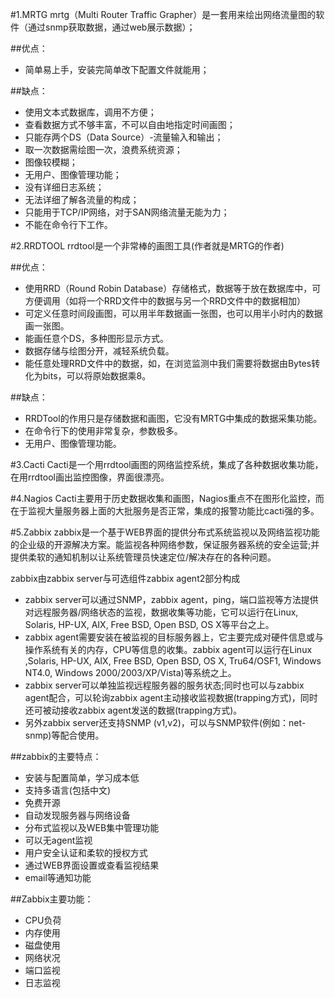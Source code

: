 #1.MRTG
mrtg（Multi Router Traffic Grapher）是一套用来绘出网络流量图的软件（通过snmp获取数据，通过web展示数据）；

##优点：
- 简单易上手，安装完简单改下配置文件就能用；

##缺点：
- 使用文本式数据库，调用不方便；
- 查看数据方式不够丰富，不可以自由地指定时间画图；
- 只能存两个DS（Data Source）-流量输入和输出；
- 取一次数据需绘图一次，浪费系统资源；
- 图像较模糊；
- 无用户、图像管理功能；
- 没有详细日志系统；
- 无法详细了解各流量的构成；
- 只能用于TCP/IP网络，对于SAN网络流量无能为力；
- 不能在命令行下工作。

#2.RRDTOOL
rrdtool是一个非常棒的画图工具(作者就是MRTG的作者)

##优点：
- 使用RRD（Round Robin Database）存储格式，数据等于放在数据库中，可方便调用（如将一个RRD文件中的数据与另一个RRD文件中的数据相加）
- 可定义任意时间段画图，可以用半年数据画一张图，也可以用半小时内的数据画一张图。
- 能画任意个DS，多种图形显示方式。
- 数据存储与绘图分开，减轻系统负载。
- 能任意处理RRD文件中的数据，如，在浏览监测中我们需要将数据由Bytes转化为bits，可以将原始数据乘8。

##缺点：
- RRDTool的作用只是存储数据和画图，它没有MRTG中集成的数据采集功能。
- 在命令行下的使用非常复杂，参数极多。
- 无用户、图像管理功能。

#3.Cacti
Cacti是一个用rrdtool画图的网络监控系统，集成了各种数据收集功能，在用rrdtool画出监控图像，界面很漂亮。

#4.Nagios
Cacti主要用于历史数据收集和画图，Nagios重点不在图形化监控，而在于监视大量服务器上面的大批服务是否正常，集成的报警功能比cacti强的多。

#5.Zabbix
zabbix是一个基于WEB界面的提供分布式系统监视以及网络监视功能的企业级的开源解决方案。能监视各种网络参数，保证服务器系统的安全运营;并提供柔软的通知机制以让系统管理员快速定位/解决存在的各种问题。

zabbix由zabbix server与可选组件zabbix agent2部分构成
- zabbix server可以通过SNMP，zabbix agent，ping，端口监视等方法提供对远程服务器/网络状态的监视，数据收集等功能，它可以运行在Linux, Solaris, HP-UX, AIX, Free BSD, Open BSD, OS X等平台之上。
- zabbix agent需要安装在被监视的目标服务器上，它主要完成对硬件信息或与操作系统有关的内存，CPU等信息的收集。zabbix agent可以运行在Linux ,Solaris, HP-UX, AIX, Free BSD, Open BSD, OS X, Tru64/OSF1, Windows NT4.0, Windows 2000/2003/XP/Vista)等系统之上。
- zabbix server可以单独监视远程服务器的服务状态;同时也可以与zabbix agent配合，可以轮询zabbix agent主动接收监视数据(trapping方式)，同时还可被动接收zabbix agent发送的数据(trapping方式)。
- 另外zabbix server还支持SNMP (v1,v2)，可以与SNMP软件(例如：net-snmp)等配合使用。

##zabbix的主要特点：

- 安装与配置简单，学习成本低
- 支持多语言(包括中文)
- 免费开源
- 自动发现服务器与网络设备
- 分布式监视以及WEB集中管理功能
- 可以无agent监视
- 用户安全认证和柔软的授权方式
- 通过WEB界面设置或查看监视结果
- email等通知功能

##Zabbix主要功能：
- CPU负荷
- 内存使用
- 磁盘使用
- 网络状况
- 端口监视
- 日志监视
